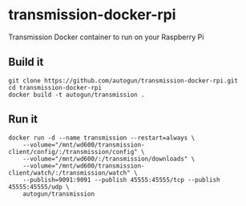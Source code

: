 # transmission-docker-rpi
Transmission Docker container to run on your Raspberry Pi

## Build it
```
git clone https://github.com/autogun/transmission-docker-rpi.git
cd transmission-docker-rpi
docker build -t autogun/transmission .
```

## Run it
```
docker run -d --name transmission --restart=always \
	--volume="/mnt/wd600/transmission-client/config/:/transmission/config" \
	--volume="/mnt/wd600/:/transmission/downloads" \
	--volume="/mnt/wd600/transmission-client/watch/:/transmission/watch" \
	--publish=9091:9091 --publish 45555:45555/tcp --publish 45555:45555/udp \
	autogun/transmission
```
